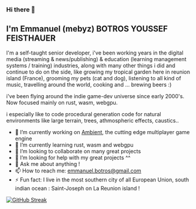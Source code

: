 ### Hi there 👋

## I'm Emmanuel (mebyz) BOTROS YOUSSEF FEISTHAUER

I'm a self-taught senior developer, i've been working years in the digital media (streaming & news/publishing) & education (learning management systems / training) industries, along with many other things i did and continue to do on the side, like growing my tropical garden here in reunion island (France), grooming my pets (cat and dog), listening to all kind of music, travelling around the world, cooking and ... brewing beers :)

i've been flying around the indie game-dev universe since early 2000's. Now focused mainly on rust, wasm, webgpu.

i especially like to code procedural generation code for natural environments like large terrain, trees, athmospheric effects, caustics..

- 🔭 I’m currently working on [Ambient](https://ambient.run), the cutting edge multiplayer game engine
- 🌱 I’m currently learning rust, wasm and webgpu
- 👯 I’m looking to collaborate on many great projects
- 🤔 I’m looking for help with my great projects ^^
- 💬 Ask me about anything !
- 📫 How to reach me: emmanuel.botros@gmail.com
- ⚡ Fun fact: I live in the most southern city of all European Union, south indian ocean : Saint-Joseph on La Reunion island !

[![GitHub Streak](https://streak-stats.demolab.com?user=mebyz&theme=highcontrast)](https://git.io/streak-stats)
